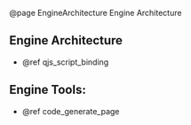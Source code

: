 @page EngineArchitecture Engine Architecture

## Engine Architecture

- @ref qjs_script_binding

## Engine Tools:

- @ref code_generate_page
